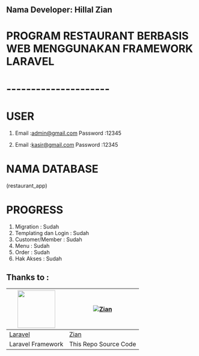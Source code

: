 ## Nama Developer: Hillal Zian
		
# PROGRAM RESTAURANT BERBASIS WEB MENGGUNAKAN FRAMEWORK LARAVEL
# ---------------------

# USER 
  1. Email	:admin@gmail.com
     Password	:12345

  2. Email	:kasir@gmail.com
     Password	:12345

# NAMA DATABASE
  (restaurant_app)

# PROGRESS
  1. Migration		  : Sudah
  2. Templating dan Login : Sudah
  3. Customer/Member	  : Sudah
  4. Menu		  : Sudah
  5. Order		  : Sudah
  6. Hak Akses		  : Sudah

## Thanks to :
<a href="https://github.com/laravel"><img src="https://github.com/laravel.png?size=100" width="100" height="100"></a> | [![Zian](http://github.com/Xtrailz.png?size=100)](http://github.com/Xtrailz)
---|--- 
[Laravel](https://github.com/laravel)  | [Zian](https://github.com/Xtrailz)
Laravel Framework | This Repo Source Code
